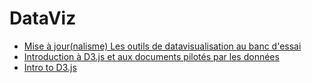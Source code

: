 # DataViz

- [Mise à jour(nalisme)
Les outils de datavisualisation au banc d'essai](http://www.miseajournalisme.com/wp-content/uploads/tableau-dataviz.html)
- [Introduction à D3.js et aux documents pilotés par les données](http://www.miximum.fr/introduction-a-d3-js-et-aux-documents-pilotes-par-les-donnees.html)
- [Intro to D3.js](http://square.github.io/intro-to-d3/?utm_source=html5weekly&utm_medium=email)
